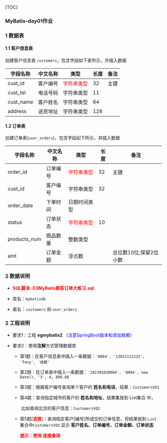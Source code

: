 

[TOC]

### MyBatis-day01作业

### 1 数据表

#### 1.1 客户信息表

创建客户信息表 `customers`，包含字段如下表所示，并插入数据

| 字段名称  | 中文名称 | 类型                              | 长度 | 备注 |
| --------- | -------- | --------------------------------- | ---- | ---- |
| cust_id   | 客户编号 | <font color=red>字符串类型</font> | 32   | 主键 |
| cust_tel  | 电话号码 | 字符串类型                        | 11   |      |
| cust_name | 客户姓名 | 字符串类型                        | 64   |      |
| address   | 送货地址 | 字符串类型                        | 128  |      |



#### 1.2 订单表

创建订单表(`user_orders`)，包含字段如下所示，并插入数据

| 字段名称     | 中文名称 | 类型                              | 长度 | 备注                   |
| ------------ | -------- | --------------------------------- | ---- | ---------------------- |
| order_id     | 订单编号 | <font color=red>字符串类型</font> | 32   | 主键                   |
| cust_id      | 客户编号 | 字符串类型                        | 32   |                        |
| order_date   | 下单时间 | 日期时间类型                      |      |                        |
| status       | 订单状态 | <font color=red>字符串类型</font> | 10   |                        |
| products_num | 商品数量 | 整数类型                          |      |                        |
| amt          | 订单金额 | 浮点数                            |      | 总位数10位,保留2位小数 |



### 2 数据说明

* <font color=red>**SQL脚本: 03MyBatis顾客订单大练习.sql**</font>

* 库名：`mybatisdb`
* 表名：`customers` 和 `user_orders`

### 2 工程说明

* 要求1：工程 **egmybatis2** （<font color=blue>注意SpringBoot版本和添加依赖</font>）

* 要求2：使用**注解**方式管理数据库

  * 第1题：在客户信息表中插入一条数据：`'0004', '13811112222', 'Tony', '成都'`

  * 第2题：在订单表中插入一条数据：`'202301020004', '0004', new Date(), '3', 4, 800.88`

  * 第3题：根据客户编号查询某个客户的 **姓名和电话**，结果：`CustomersVO1`

  * 第4题：查询指定城市的客户的 **姓名和地址**，结果集放到 List集合 中，

    ​             比如查询北京的客户信息：`CustomersVO2`

  * 第5题[<font color=red>**选做**</font>]：查询指定客户[编号]所成交的订单信息，将结果放到 `List` 集合中`CustomersVO3`  显示 **客户姓名、订单编号、订单金额、订单状态**

    <font color=red>**提示：使用 连接查询**</font>













